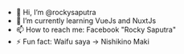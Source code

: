 - 👋 Hi, I’m @rockysaputra
- 🌱 I’m currently learning VueJs and NuxtJs
- 📫 How to reach me: Facebook "Rocky Saputra"
- ⚡ Fun fact: Waifu saya -> Nishikino Maki

<!---
rockysaputra/rockysaputra is a ✨ special ✨ repository because its `README.md` (this file) appears on your GitHub profile.
You can click the Preview link to take a look at your changes.
--->
